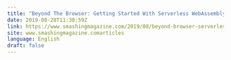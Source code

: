 ```yaml
---
title: "Beyond The Browser: Getting Started With Serverless WebAssembly"
date: 2019-08-28T11:30:59Z
link: https://www.smashingmagazine.com/2019/08/beyond-browser-serverless-webassembly/?utm_medium=RSS&utm_source=news.12bit.vn
site: www.smashingmagazine.comarticles
language: English
draft: false
---
```


